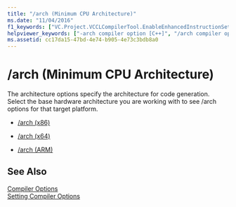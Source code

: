 ```yaml
---
title: "/arch (Minimum CPU Architecture)"
ms.date: "11/04/2016"
f1_keywords: ["VC.Project.VCCLCompilerTool.EnableEnhancedInstructionSet", "/arch"]
helpviewer_keywords: ["-arch compiler option [C++]", "/arch compiler option [C++]", "arch compiler option [C++]"]
ms.assetid: cc17da15-47bd-4e74-b905-4e73c3bdb8a0
---
```

# /arch (Minimum CPU Architecture)

The architecture options specify the architecture for code generation. Select the base hardware architecture you are working with to see /arch options for that target platform.

- [/arch (x86)](arch-x86.md)

- [/arch (x64)](arch-x64.md)

- [/arch (ARM)](arch-arm.md)

## See Also

[Compiler Options](compiler-options.md)<br/>
[Setting Compiler Options](setting-compiler-options.md)